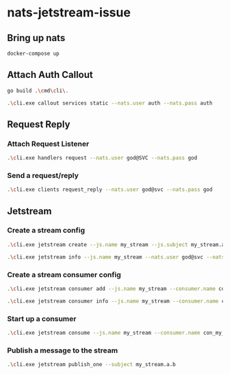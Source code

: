# nats-jetstream-issue

## Bring up nats

```bash
docker-compose up
```

## Attach Auth Callout

```bash
go build .\cmd\cli\.

.\cli.exe callout services static --nats.user auth --nats.pass auth
```

## Request Reply

### Attach Request Listener

```bash
.\cli.exe handlers request --nats.user god@SVC --nats.pass god
```

### Send a request/reply

```bash
.\cli.exe clients request_reply --nats.user god@svc --nats.pass god
```

## Jetstream

### Create a stream config

```bash
.\cli.exe jetstream create --js.name my_stream --js.subject my_stream.a --js.subject my_stream.a.>  --nats.user god@svc --nats.pass god

.\cli.exe jetstream info --js.name my_stream --nats.user god@svc --nats.pass god
```

### Create a stream consumer config

```bash
.\cli.exe jetstream consumer add --js.name my_stream --consumer.name con_my_stream --consumer.filterSubjects my_stream.a.b --nats.user god@svc --nats.pass god

.\cli.exe jetstream consumer info --js.name my_stream --consumer.name con_my_stream --nats.user god@svc --nats.pass god
```

### Start up a consumer

```bash
.\cli.exe jetstream consume --js.name my_stream --consumer.name con_my_stream --nats.user god@svc --nats.pass god   
```

### Publish a message to the stream

```bash
.\cli.exe jetstream publish_one --subject my_stream.a.b 
```
